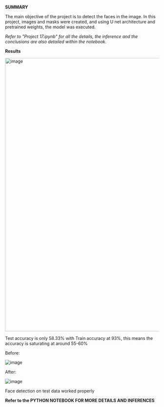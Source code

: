 **SUMMARY**

The main objective of the project is to detect the faces in the image. In this project, images and masks were created, and using U net architecture and pretrained weights, the model was executed.

*Refer to "Project 17.ipynb" for all the details, the inference and the conclusions are also detailed within the notebook.*

**Results**

<img width="893" alt="image" src="https://user-images.githubusercontent.com/88423149/181877930-0e0bce8e-d7bd-4d1a-b6bd-79fc2c5f872d.png">

Test accuracy is only 58.33% with Train accuracy at 93%, this means the accuracy is saturating at around 55-60%

Before: 

![image](https://user-images.githubusercontent.com/88423149/181877950-d25bd34a-1293-4f68-a5fc-94fe0378dfda.png)

After:

![image](https://user-images.githubusercontent.com/88423149/181877959-42f079a6-5d93-46db-9f88-9a1c7b1cf6d1.png)

Face detection on test data worked properly

**Refer to the PYTHON NOTEBOOK FOR MORE DETAILS AND INFERENCES**
